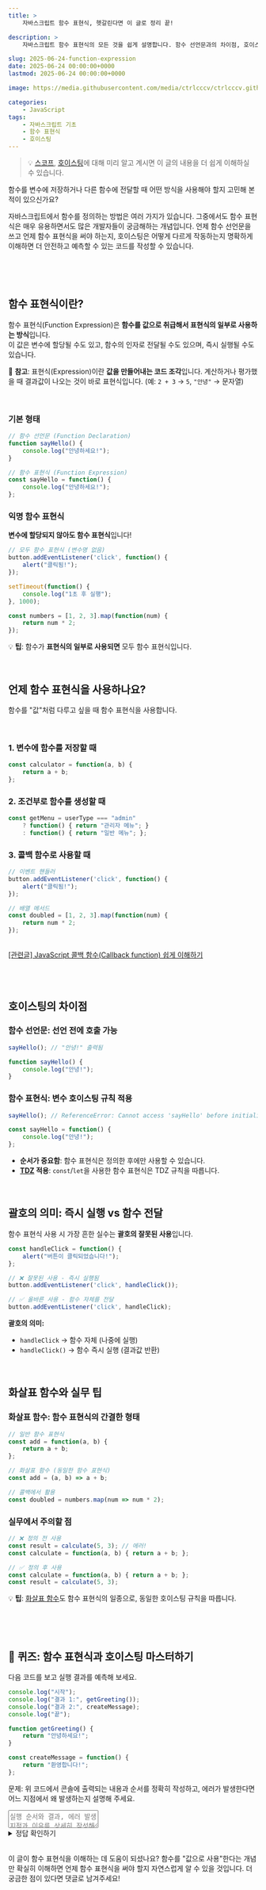 ```yaml
---
title: >  
    자바스크립트 함수 표현식, 헷갈린다면 이 글로 정리 끝!

description: >  
    자바스크립트 함수 표현식의 모든 것을 쉽게 설명합니다. 함수 선언문과의 차이점, 호이스팅, 콜백 함수 사용법까지 실제 코드 예제로 완벽하게 마스터하세요.

slug: 2025-06-24-function-expression
date: 2025-06-24 00:00:00+0000
lastmod: 2025-06-24 00:00:00+0000

image: https://media.githubusercontent.com/media/ctrlcccv/ctrlcccv.github.io/master/assets/img/post/2025-06-24-function-expression.webp

categories:
    - JavaScript
tags:
    - 자바스크립트 기초
    - 함수 표현식
    - 호이스팅
---
```


> 💡 [스코프](/code/2025-06-16-javascript-scope/), [호이스팅](/code/2025-06-25-javascript-hoisting/)에 대해 미리 알고 계시면 이 글의 내용을 더 쉽게 이해하실 수 있습니다.  


함수를 변수에 저장하거나 다른 함수에 전달할 때 어떤 방식을 사용해야 할지 고민해 본 적이 있으신가요?

자바스크립트에서 함수를 정의하는 방법은 여러 가지가 있습니다. 그중에서도 함수 표현식은 매우 유용하면서도 많은 개발자들이 궁금해하는 개념입니다. 언제 함수 선언문을 쓰고 언제 함수 표현식을 써야 하는지, 호이스팅은 어떻게 다르게 작동하는지 명확하게 이해하면 더 안전하고 예측할 수 있는 코드를 작성할 수 있습니다.

<br>

<ins class="adsbygoogle"
     style="display:block; text-align:center;"
     data-ad-layout="in-article"
     data-ad-format="fluid"
     data-ad-client="ca-pub-8535540836842352"
     data-ad-slot="2974559225"></ins>
<script>
     (adsbygoogle = window.adsbygoogle || []).push({});
</script>

<br>

## 함수 표현식이란?

함수 표현식(Function Expression)은 **함수를 값으로 취급해서 표현식의 일부로 사용하는 방식**입니다.  
이 값은 변수에 할당될 수도 있고, 함수의 인자로 전달될 수도 있으며, 즉시 실행될 수도 있습니다.  

📝 **참고**: 표현식(Expression)이란 **값을 만들어내는 코드 조각**입니다. 계산하거나 평가했을 때 결과값이 나오는 것이 바로 표현식입니다. (예: `2 + 3` → `5`, `"안녕"` → 문자열)  

<br>

### 기본 형태
```javascript
// 함수 선언문 (Function Declaration)
function sayHello() {
    console.log("안녕하세요!");
}

// 함수 표현식 (Function Expression)
const sayHello = function() {
    console.log("안녕하세요!");
};
```

### 익명 함수 표현식
**변수에 할당되지 않아도 함수 표현식**입니다!

```javascript
// 모두 함수 표현식 (변수명 없음)
button.addEventListener('click', function() {
    alert("클릭됨!");
});

setTimeout(function() {
    console.log("1초 후 실행");
}, 1000);

const numbers = [1, 2, 3].map(function(num) {
    return num * 2;
});
```

💡 **팁**: 함수가 **표현식의 일부로 사용되면** 모두 함수 표현식입니다.  

<br>

## 언제 함수 표현식을 사용하나요?

함수를 "값"처럼 다루고 싶을 때 함수 표현식을 사용합니다.  

<br>

### 1. 변수에 함수를 저장할 때
```javascript
const calculator = function(a, b) {
    return a + b;
};
```

### 2. 조건부로 함수를 생성할 때
```javascript
const getMenu = userType === "admin" 
    ? function() { return "관리자 메뉴"; }
    : function() { return "일반 메뉴"; };
```

### 3. 콜백 함수로 사용할 때
```javascript
// 이벤트 핸들러
button.addEventListener('click', function() {
    alert("클릭됨!");
});

// 배열 메서드
const doubled = [1, 2, 3].map(function(num) {
    return num * 2;
});
```
<br>

<div class="btn_wrap">
    <a href="/code/2025-06-09-javascript-callback/">[관련글] JavaScript 콜백 함수(Callback function) 쉽게 이해하기</a>
</div>


<br>

<ins class="adsbygoogle"
     style="display:block; text-align:center;"
     data-ad-layout="in-article"
     data-ad-format="fluid"
     data-ad-client="ca-pub-8535540836842352"
     data-ad-slot="2974559225"></ins>
<script>
     (adsbygoogle = window.adsbygoogle || []).push({});
</script>

<br>

## 호이스팅의 차이점

### 함수 선언문: 선언 전에 호출 가능
```javascript
sayHello(); // "안녕!" 출력됨

function sayHello() {
    console.log("안녕!");
}
```

### 함수 표현식: 변수 호이스팅 규칙 적용
```javascript
sayHello(); // ReferenceError: Cannot access 'sayHello' before initialization

const sayHello = function() {
    console.log("안녕!");
};
```

* **순서가 중요함**: 함수 표현식은 정의한 후에만 사용할 수 있습니다.
* **[TDZ](/code/2025-06-25-javascript-hoisting/#tdztemporal-dead-zone란) 적용**: `const`/`let`을 사용한 함수 표현식은 TDZ 규칙을 따릅니다.

<br>

## 괄호의 의미: 즉시 실행 vs 함수 전달

함수 표현식 사용 시 가장 흔한 실수는 **괄호의 잘못된 사용**입니다.

```javascript
const handleClick = function() {
    alert("버튼이 클릭되었습니다!");
};

// ❌ 잘못된 사용 - 즉시 실행됨
button.addEventListener('click', handleClick());

// ✅ 올바른 사용 - 함수 자체를 전달
button.addEventListener('click', handleClick);
```

**괄호의 의미:**
* `handleClick` → 함수 자체 (나중에 실행)
* `handleClick()` → 함수 즉시 실행 (결과값 반환)

<br>

## 화살표 함수와 실무 팁

### 화살표 함수: 함수 표현식의 간결한 형태
```javascript
// 일반 함수 표현식
const add = function(a, b) {
    return a + b;
};

// 화살표 함수 (동일한 함수 표현식)
const add = (a, b) => a + b;

// 콜백에서 활용
const doubled = numbers.map(num => num * 2);
```

### 실무에서 주의할 점
```javascript
// ❌ 정의 전 사용
const result = calculate(5, 3); // 에러!
const calculate = function(a, b) { return a + b; };

// ✅ 정의 후 사용
const calculate = function(a, b) { return a + b; };
const result = calculate(5, 3);
```

💡 **팁**: [화살표 함수](/code/2024-03-06-arrow-function/)도 함수 표현식의 일종으로, 동일한 호이스팅 규칙을 따릅니다.

<br>

<ins class="adsbygoogle"
     style="display:block; text-align:center;"
     data-ad-layout="in-article"
     data-ad-format="fluid"
     data-ad-client="ca-pub-8535540836842352"
     data-ad-slot="2974559225"></ins>
<script>
     (adsbygoogle = window.adsbygoogle || []).push({});
</script>

<br>

## 📝 퀴즈: 함수 표현식과 호이스팅 마스터하기

다음 코드를 보고 실행 결과를 예측해 보세요.  

```javascript
console.log("시작");
console.log("결과 1:", getGreeting());
console.log("결과 2:", createMessage);
console.log("끝");

function getGreeting() {
    return "안녕하세요!";
}

const createMessage = function() {
    return "환영합니다!";
};
```

문제: 위 코드에서 콘솔에 출력되는 내용과 순서를 정확히 작성하고, 에러가 발생한다면 어느 지점에서 왜 발생하는지 설명해 주세요.

<div class="quiz-wrap2">
    <textarea class="quiz-input" placeholder="실행 순서와 결과, 에러 발생 지점과 이유를 상세히 작성해 주세요."></textarea>
</div>

<details>
<summary>정답 확인하기</summary>

<br>

**정답:**

1. `console.log("시작")` → "시작"
2. `console.log("결과 1:", getGreeting())` → "결과 1: 안녕하세요!"
3. **ReferenceError 발생** - 실행 중단

**해설:**

이 문제는 **함수 표현식의 호이스팅**을 다루는 핵심 문제입니다.

1. **`getGreeting()` 호출이 성공하는 이유**  
<span class="txt">
함수 선언문 `getGreeting`은 호이스팅 되어 코드 실행 전에 메모리에 등록되므로, 선언 전에도 호출할 수 있습니다.
</span>

2. **에러 발생 지점과 이유**  
<span class="txt">
`createMessage`에 접근하려고 하지만, 함수 표현식은 TDZ(Temporal Dead Zone) 상태이므로 `ReferenceError: Cannot access 'createMessage' before initialization`가 발생합니다.
</span>

3. **실행 중단**  
<span class="txt">
`ReferenceError`가 발생하면 전체 스크립트 실행이 중단되므로, `console.log("끝")` 및 이후의 모든 코드는 실행되지 않습니다.
</span>

**핵심 포인트:**
- 함수 선언문은 호이스팅 되어 선언 전에 호출할 수 있지만, 함수 표현식은 변수 호이스팅 규칙을 따릅니다.
- `const`/`let`으로 선언한 함수 표현식은 TDZ가 적용됩니다.
- `ReferenceError`는 전체 실행을 중단시킵니다.
- 함수 표현식은 "정의 후 사용" 원칙을 강제합니다.
</details>

<br>

이 글이 함수 표현식을 이해하는 데 도움이 되셨나요? 함수를 "값으로 사용"한다는 개념만 확실히 이해하면 언제 함수 표현식을 써야 할지 자연스럽게 알 수 있을 것입니다. 더 궁금한 점이 있다면 댓글로 남겨주세요!

<br>
